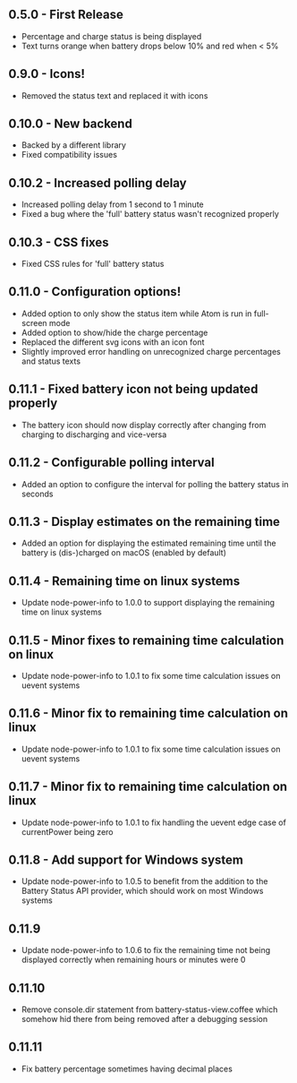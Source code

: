 ## 0.5.0 - First Release
* Percentage and charge status is being displayed
* Text turns orange when battery drops below 10% and red when < 5%

## 0.9.0 - Icons!
* Removed the status text and replaced it with icons

## 0.10.0 - New backend
* Backed by a different library
* Fixed compatibility issues

## 0.10.2 - Increased polling delay
* Increased polling delay from 1 second to 1 minute
* Fixed a bug where the 'full' battery status wasn't recognized properly

## 0.10.3 - CSS fixes
* Fixed CSS rules for 'full' battery status

## 0.11.0 - Configuration options!
* Added option to only show the status item while Atom is run in full-screen mode
* Added option to show/hide the charge percentage
* Replaced the different svg icons with an icon font
* Slightly improved error handling on unrecognized charge percentages and status texts

## 0.11.1 - Fixed battery icon not being updated properly
* The battery icon should now display correctly after changing from charging to discharging and vice-versa

## 0.11.2 - Configurable polling interval
* Added an option to configure the interval for polling the battery status in seconds

## 0.11.3 - Display estimates on the remaining time
* Added an option for displaying the estimated remaining time until the battery is (dis-)charged on macOS (enabled by default)

## 0.11.4 - Remaining time on linux systems
* Update node-power-info to 1.0.0 to support displaying the remaining time on linux systems

## 0.11.5 - Minor fixes to remaining time calculation on linux
* Update node-power-info to 1.0.1 to fix some time calculation issues on uevent systems

## 0.11.6 - Minor fix to remaining time calculation on linux
* Update node-power-info to 1.0.1 to fix some time calculation issues on uevent systems

## 0.11.7 - Minor fix to remaining time calculation on linux
* Update node-power-info to 1.0.1 to fix handling the uevent edge case of currentPower being zero

## 0.11.8 - Add support for Windows system
* Update node-power-info to 1.0.5 to benefit from the addition to the Battery Status API provider, which should work on most Windows systems

## 0.11.9
* Update node-power-info to 1.0.6 to fix the remaining time not being displayed correctly when remaining hours or minutes were 0

## 0.11.10
* Remove console.dir statement from battery-status-view.coffee which somehow hid there from being removed after a debugging session

## 0.11.11
* Fix battery percentage sometimes having decimal places
